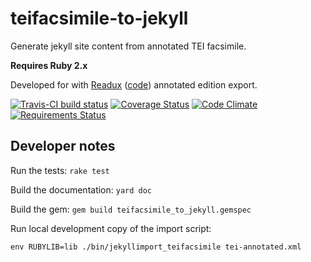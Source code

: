 # teifacsimile-to-jekyll
Generate jekyll site content from annotated TEI facsimile.

**Requires Ruby 2.x**

Developed for with [Readux](http://readux.library.emory.edu) ([code](http://github.com/emory-libraries/readux))
annotated edition export.

[![Travis-CI build status](https://travis-ci.org/emory-libraries-ecds/teifacsimile-to-jekyll.svg "Travis-CI build")](https://travis-ci.org/emory-libraries-ecds/teifacsimile-to-jekyll)
[![Coverage Status](https://coveralls.io/repos/github/emory-libraries-ecds/teifacsimile-to-jekyll/badge.svg?branch=develop)](https://coveralls.io/github/emory-libraries-ecds/teifacsimile-to-jekyll?branch=develop)
[![Code Climate](https://codeclimate.com/github/emory-libraries-ecds/teifacsimile-to-jekyll/badges/gpa.svg)](https://codeclimate.com/github/emory-libraries-ecds/teifacsimile-to-jekyll)
[![Requirements Status](https://requires.io/github/emory-libraries-ecds/teifacsimile-to-jekyll/requirements.svg?branch=develop)](https://requires.io/github/emory-libraries-ecds/teifacsimile-to-jekyll/requirements/?branch=develop)

## Developer notes

Run the tests:
`rake test`

Build the documentation:
`yard doc`

Build the gem:
`gem build teifacsimile_to_jekyll.gemspec`

Run local development copy of the import script:

`env RUBYLIB=lib ./bin/jekyllimport_teifacsimile tei-annotated.xml`
